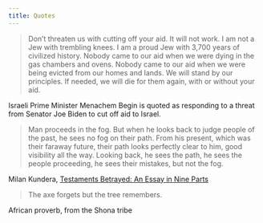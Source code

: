 ```yaml
---
title: Quotes
---
```

> Don’t threaten us with cutting off your aid. It will not work. I am not a Jew with trembling knees. I am a proud Jew with 3,700 years of civilized history. Nobody came to our aid when we were dying in the gas chambers and ovens. Nobody came to our aid when we were being evicted from our homes and lands. We will stand by our principles. If needed, we will die for them again, with or without your aid.

Israeli Prime Minister Menachem Begin is quoted as responding to a threat from Senator Joe Biden to cut off aid to Israel.

> Man proceeds in the fog. But when he looks back to judge people of the past, he sees no fog on their path. From his present, which was their faraway future, their path looks perfectly clear to him, good visibility all the way. Looking back, he sees the path, he sees the people proceeding, he sees their mistakes, but not the fog.

Milan Kundera, [Testaments Betrayed: An Essay in Nine Parts](https://www.goodreads.com/book/show/44382.Testaments_Betrayed)

> The axe forgets but the tree remembers.

African proverb, from the Shona tribe
